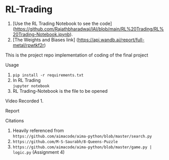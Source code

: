 # RL-Trading
1. [Use the RL Trading Notebook to see the code] (https://github.com/Rajathbharadwaj/IAI/blob/main/RL%20Trading/RL%20Trading-Notebook.ipynb).
2. [The Weights and Biases link] (https://api.wandb.ai/report/full-metal/rpwtkf2r)


This is the project repo implementation of coding of the final project

Usage
1. `pip install -r requirements.txt`
2. In RL Trading <br> `jupyter notebook`
3. RL Trading-Notebook is the file to be opened

Video Recorded
1. 

Report


Citations

1. Heavily referenced from <br>`https://github.com/aimacode/aima-python/blob/master/search.py`
2. `https://github.com/M-S-Saurabh/8-Queens-Puzzle`
3. `https://github.com/aimacode/aima-python/blob/master/game.py | logic.py` (Assignment 4)
